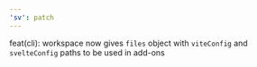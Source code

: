 ```yaml
---
'sv': patch
---
```


feat(cli): workspace now gives `files` object with `viteConfig` and `svelteConfig` paths to be used in add-ons
